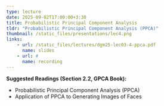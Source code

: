 ```yaml
---
type: lecture
date: 2025-09-02T17:00:00+3:30
title: Probabilistic Principal Component Analysis 
tldr: "Probabilistic Principal Component Analysis (PPCA)"
thumbnail: /static_files/presentations/lec4.png
links: 
    - url: /static_files/lectures/dgm25-lec03-4-ppca.pdf
      name: slides
    - url: #
      name: recording
---
```

**Suggested Readings (Section 2.2, GPCA Book):**
- Probabilistic Principal Component Analysis (PPCA)
- Application of PPCA to Generating Images of Faces